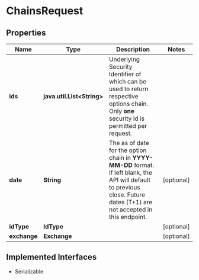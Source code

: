 

# ChainsRequest


## Properties

Name | Type | Description | Notes
------------ | ------------- | ------------- | -------------
**ids** | **java.util.List&lt;String&gt;** | Underlying Security Identifier of which can be used to return respective options chain. Only **one** security id is permitted per request.   | 
**date** | **String** | The as of date for the option chain in **YYYY-MM-DD** format. If left blank, the API will default to previous close. Future dates (T+1) are not accepted in this endpoint. |  [optional]
**idType** | **IdType** |  |  [optional]
**exchange** | **Exchange** |  |  [optional]


## Implemented Interfaces

* Serializable



